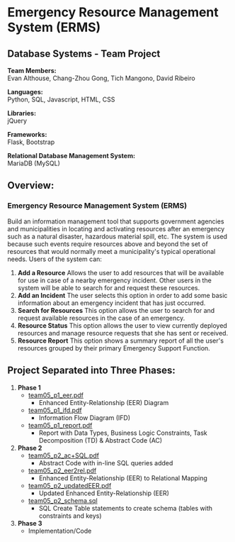 # Emergency Resource Management System (ERMS)
## Database Systems - Team Project

**Team Members:**  
Evan Althouse, Chang-Zhou Gong, Tich Mangono, David Ribeiro 

**Languages:**  
Python, SQL, Javascript, HTML, CSS

**Libraries:**  
jQuery

**Frameworks:**  
Flask, Bootstrap

**Relational Database Management System:**  
MariaDB (MySQL)


## Overview:

### Emergency Resource Management System (ERMS)
Build an information management tool that supports government agencies and municipalities in locating and activating resources after an emergency such as a natural disaster, hazardous material spill, etc. The system is used because such events require resources above and beyond the set of resources that would normally meet a municipality's typical operational needs. Users of the system can:

1. **Add a Resource** Allows the user to add resources that will be available for use in case of a nearby emergency incident. Other users in the system will be able to search for and request these resources. 
2. **Add an Incident** The user selects this option in order to add some basic information about an emergency incident that has just occurred. 
3. **Search for Resources** This option allows the user to search for and request available resources in the case of an emergency. 
4. **Resource Status** This option allows the user to view currently deployed resources and manage resource requests that she has sent or received. 
5. **Resource Report** This option shows a summary report of all the user's resources grouped by their primary Emergency Support Function. 


## Project Separated into Three Phases: 

1. **Phase 1**  
    * [team05_p1_eer.pdf](Phase%201/team05_p1_eer.pdf)  
      * Enhanced Entity-Relationship (EER) Diagram
    * [team05_p1_ifd.pdf](Phase%201/team05_p1_ifd.pdf)  
      * Information Flow Diagram (IFD)
    * [team05_p1_report.pdf](Phase%201/team05_p1_report.pdf)
      * Report with Data Types, Business Logic Constraints, Task Decomposition (TD) & Abstract Code (AC)
2. **Phase 2**
    * [team05_p2_ac+SQL.pdf](Phase%202/team05_p2_ac+SQL.pdf)
      * Abstract Code with in-line SQL queries added
    * [team05_p2_eer2rel.pdf](Phase%202/team05_p2_eer2rel.pdf)
      * Enhanced Entity-Relationship (EER) to Relational Mapping
    * [team05_p2_updatedEER.pdf](Phase%202/team05_p2_updatedEER.pdf)
      * Updated Enhanced Entity-Relationship (EER)
    * [team05_p2_schema.sql](Phase%202/team05_p2_schema.sql)
      * SQL Create Table statements to create schema (tables with constraints and keys)
3. **Phase 3**
    * Implementation/Code

